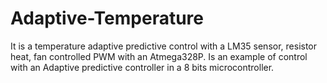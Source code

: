 Adaptive-Temperature
======================

It is a temperature adaptive predictive control with a LM35 sensor, resistor heat, fan controlled PWM with an Atmega328P. Is an example of control with an Adaptive predictive controller in a 8 bits microcontroller. 
